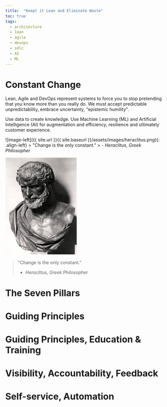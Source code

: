 ```yaml
---
title:  "Keept it Lean and Eliminate Waste"
toc: true
tags:
  - architecture
  - lean
  - agile
  - devops
  - sdlc
  - AI
  - ML
---
```


# Constant Change

Lean, Agile and DevOps represent systems to force you to stop pretending that you know more than you really do. We must accept predictable unpredictability, embrace uncertainty, "epistemic humility".

Use data to create knowledge. Use Machine Learning (ML) and Artificial Intelligence (AI) for augmentation and efficiency, resilience and ultimately customer experience.

![image-left]({{ site.url }}{{ site.baseurl }}/assets/images/heraclitus.png){: .align-left} > "Change is the only constant." > - <cite>Heraclitus, Greek Philosopher</cite>

![Heraclitus](../assets/images/heraclitus.png)
> "Change is the only constant."
>
> - <cite>Heraclitus, Greek Philosopher</cite>


# The Seven Pillars

# Guiding Principles

# Guiding Principles, Education & Training

# Visibility, Accountability, Feedback

# Self-service, Automation
